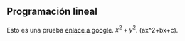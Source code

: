 ## Programación lineal

Esto es una prueba [enlace a google](http://google.com). $x^2+y^2$. \(ax^2+bx+c\).
